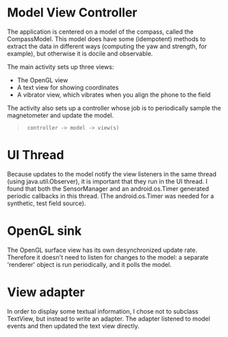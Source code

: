 # Model View Controller #

The application is centered on a model of the compass, called the CompassModel. This model does have some (idempotent) methods to extract the data in different ways (computing the yaw and strength, for example), but otherwise it is docile and observable.

The main activity sets up three views:
  * The OpenGL view
  * A text view for showing coordinates
  * A vibrator view, which vibrates when you align the phone to the field

The activity also sets up a controller whose job is to periodically sample the magnetometer and update the model.

> `  controller -> model -> view(s) `

# UI Thread #

Because updates to the model notify the view listeners in the same thread (using java.util.Observer), it is important that they run in the UI thread. I found that both the SensorManager and an android.os.Timer generated periodic callbacks in this thread. (The android.os.Timer was needed for a synthetic, test field source).

# OpenGL sink #

The OpenGL surface view has its own desynchronized update rate. Therefore it doesn't need to listen for changes to the model: a separate 'renderer' object is run periodically, and it polls the model.

# View adapter #

In order to display some textual information, I chose not to subclass TextView, but instead to write an adapter. The adapter listened to model events and then updated the text view directly.